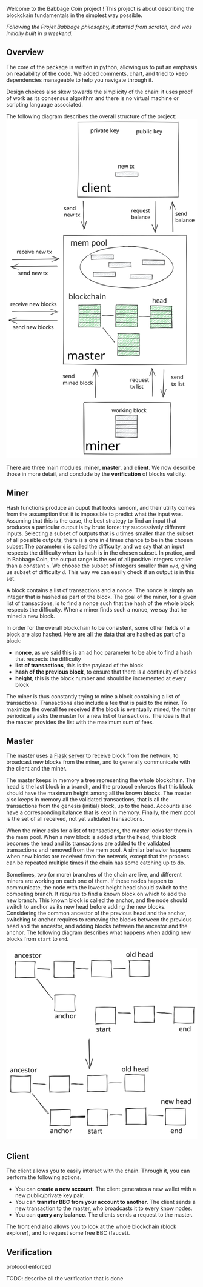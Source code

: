 Welcome to the Babbage Coin project ! This project is about describing the blockckain fundamentals in the simplest way possible.

*Following the Projet Babbage philosophy, it started from scratch, and was initially built in a weekend.*

## Overview

The core of the package is written in python, allowing us to put an emphasis on readability of the code. We added comments, chart, and tried to keep dependencies manageable to help you navigate through it.

Design choices also skew towards the simplicity of the chain: it uses proof of work as its consensus algorithm and there is no virtual machine or scripting language associated.

The following diagram describes the overall structure of the project:
![Code structure](structure.excalidraw.svg)

There are three main modules: **miner**, **master**, and **client**. We now describe those in more detail, and conclude by the **verification** of blocks validity.


## Miner

Hash functions produce an ouput that looks random, and their utility comes from the assumption that it is impossible to predict what the input was. Assuming that this is the case, the best strategy to find an input that produces a particular output is by brute force: try successively different inputs. Selecting a subset of outputs that is `d` times smaller than the subset of all possible outputs, there is a one in `d` times chance to be in the chosen subset.The parameter `d` is called the difficulty, and we say that an input respects the difficulty when its hash is in the chosen subset. In pratice, and in Babbage Coin, the output range is the set of all positive integers smaller than a constant `n`. We choose the subset of integers smaller than `n/d`, giving us subset of difficulty `d`. This way we can easily check if an output is in this set.

A block contains a list of transactions and a nonce. The nonce is simply an integer that is hashed as part of the block. The goal of the miner, for a given list of transactions, is to find a nonce such that the hash of the whole block respects the difficulty. When a miner finds such a nonce, we say that he mined a new block.

In order for the overall blockchain to be consistent, some other fields of a block are also hashed. Here are all the data that are hashed as part of a block:
- **nonce**, as we said this is an ad hoc parameter to be able to find a hash that respects the difficulty
- **list of transactions**, this is the payload of the block
- **hash of the previous block**, to ensure that there is a continuity of blocks
- **height**, this is the block number and should be incremented at every block

The miner is thus constantly trying to mine a block containing a list of transactions. Transactions also include a fee that is paid to the miner. To maximize the overall fee received if the block is eventually mined, the miner periodically asks the master for a new list of transactions. The idea is that the master provides the list with the maximum sum of fees.

## Master

The master uses a [Flask server]( https://flask.palletsprojects.com/) to receive block from the network, to broadcast new blocks from the miner, and to generally communicate with the client and the miner. 

The master keeps in memory a tree representing the whole blockchain. The head is the last block in a branch, and the protocol enforces that this block should have the maximum height among all the known blocks. The master also keeps in memory all the validated transactions, that is all the transactions from the genesis (initial) block, up to the head. Accounts also have a corresponding balance that is kept in memory. Finally, the mem pool is the set of all received, not yet validated transactions.

When the miner asks for a list of transactions, the master looks for them in the mem pool. When a new block is added after the head, this block becomes the head and its transactions are added to the validated transactions and removed from the mem pool. A similar behavior happens when new blocks are received from the network, except that the process can be repeated multiple times if the chain has some catching up to do.

Sometimes, two (or more) branches of the chain are live, and different miners are working on each one of them. If these nodes happen to communicate, the node with the lowest height head should switch to the competing branch. It requires to find a known block on which to add the new branch. This known block is called the anchor, and the node should switch to anchor as its new head before adding the new blocks. Considering the common ancestor of the previous head and the anchor, switching to anchor requires to removing the blocks between the previous head and the ancestor, and adding blocks between the ancestor and the anchor. The following diagram describes what happens when adding new blocks from `start` to `end`.

![Switching branches](fork.excalidraw.svg)

## Client

The client allows you to easily interact with the chain. Through it, you can perform the following actions.
- You can **create a new account**. The client generates a new wallet with a new public/private key pair.
- You can **transfer BBC from your account to another**. The client sends a new transaction to the master, who broadcasts it to every know nodes.
- You can **query any balance**. The clients sends a request to the master.

The front end also allows you to look at the whole blockchain (block explorer), and to request some free BBC (faucet).

## Verification

protocol enforced

TODO: describe all the verification that is done
